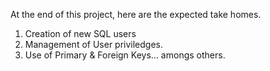 At the end of this project, here are the expected take homes.
1. Creation of new SQL users
2. Management of User priviledges.
3. Use of Primary & Foreign Keys... amongs others.
